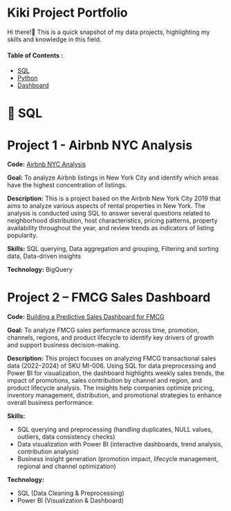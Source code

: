 # Kiki Project Portfolio
Hi there!👋 This is a quick snapshot of my data projects, highlighting my skills and knowledge in this field.
#### Table of Contents :

- [SQL](https://github.com/kikizm/Data#sql)
- [Python](https://github.com/kikizm/Data#python)
- [Dashboard](https://github.com/kikizm/Data#dashboard)


# 📂 SQL
# Project 1 - Airbnb NYC Analysis 
 
**Code:** [Airbnb NYC Analysis](https://github.com/kikizm/Airbnb-NYC-Analysis-with-SQL)

**Goal:** To analyze Airbnb listings in New York City and identify which areas have the highest concentration of listings.

**Description:** This is a project based on the Airbnb New York City 2019 that aims to analyze various aspects of rental properties in New York. The analysis is conducted using SQL to answer several questions related to neighborhood distribution, host characteristics, pricing patterns, property availability throughout the year, and review trends as indicators of listing popularity. 

**Skills:** SQL querying, Data aggregation and grouping, Filtering and sorting data, Data-driven insights

**Technology:** BigQuery 


# Project 2 – FMCG Sales Dashboard
 
**Code:** [Building a Predictive Sales Dashboard for FMCG](https://github.com/kikizm/Building-a-Predictive-Sales-Dashboard-for-FMCG)

**Goal:** To analyze FMCG sales performance across time, promotion, channels, regions, and product lifecycle to identify key drivers of growth and support business decision-making.

**Description:** This project focuses on analyzing FMCG transactional sales data (2022–2024) of SKU MI-006. Using SQL for data preprocessing and Power BI for visualization, the dashboard highlights weekly sales trends, the impact of promotions, sales contribution by channel and region, and product lifecycle analysis. The insights help companies optimize pricing, inventory management, distribution, and promotional strategies to enhance overall business performance. 

**Skills:** 
- SQL querying and preprocessing (handling duplicates, NULL values, outliers, data consistency checks)
- Data visualization with Power BI (interactive dashboards, trend analysis, contribution analysis)
- Business insight generation (promotion impact, lifecycle management, regional and channel optimization)

**Technology:** 
- SQL (Data Cleaning & Preprocessing)
- Power BI (Visualization & Dashboard)
